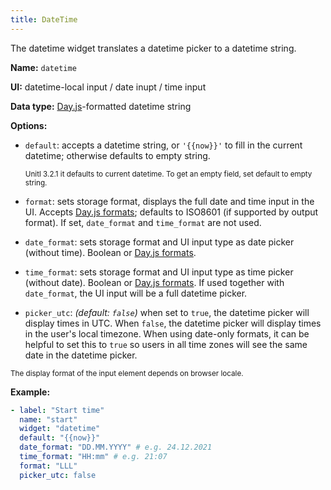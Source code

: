 ```yaml
---
title: DateTime
---
```


The datetime widget translates a datetime picker to a datetime string.

**Name:** `datetime`

**UI:** datetime-local input / date inupt / time input

**Data type:** [Day.js](https://day.js.org/)-formatted datetime string

**Options:**

- `default`: accepts a datetime string, or `'{{now}}'` to fill in the current datetime; otherwise defaults to empty string.

  <small>Unitl 3.2.1 it defaults to current datetime. To get an empty field, set default to empty string.</small>

- `format`: sets storage format, displays the full date and time input in the UI. Accepts [Day.js formats](https://day.js.org/docs/en/display/format); defaults to ISO8601 (if supported by output format). If set, `date_format` and `time_format` are not used.
- `date_format`: sets storage format and UI input type as date picker (without time). Boolean or [Day.js formats](https://day.js.org/docs/en/display/format).
- `time_format`: sets storage format and UI input type as time picker (without date). Boolean or [Day.js formats](https://day.js.org/docs/en/display/format). If used together with `date_format`, the UI input will be a full datetime picker.
- `picker_utc`: _(default: `false`)_ when set to `true`, the datetime picker will display times in UTC. When `false`, the datetime picker will display times in the user's local timezone. When using date-only formats, it can be helpful to set this to `true` so users in all time zones will see the same date in the datetime picker.

<small>The display format of the input element depends on browser locale.</small>

**Example:**

```yaml
- label: "Start time"
  name: "start"
  widget: "datetime"
  default: "{{now}}"
  date_format: "DD.MM.YYYY" # e.g. 24.12.2021
  time_format: "HH:mm" # e.g. 21:07
  format: "LLL"
  picker_utc: false
```
